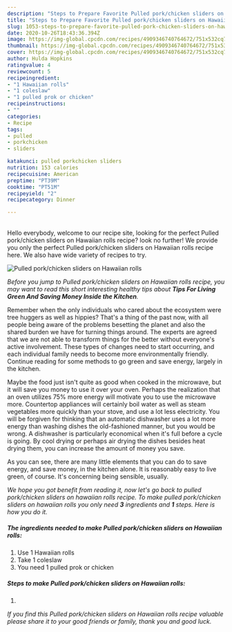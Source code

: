 ```yaml
---
description: "Steps to Prepare Favorite Pulled pork/chicken sliders on Hawaiian rolls"
title: "Steps to Prepare Favorite Pulled pork/chicken sliders on Hawaiian rolls"
slug: 1053-steps-to-prepare-favorite-pulled-pork-chicken-sliders-on-hawaiian-rolls
date: 2020-10-26T18:43:36.394Z
image: https://img-global.cpcdn.com/recipes/4909346740764672/751x532cq70/pulled-porkchicken-sliders-on-hawaiian-rolls-recipe-main-photo.jpg
thumbnail: https://img-global.cpcdn.com/recipes/4909346740764672/751x532cq70/pulled-porkchicken-sliders-on-hawaiian-rolls-recipe-main-photo.jpg
cover: https://img-global.cpcdn.com/recipes/4909346740764672/751x532cq70/pulled-porkchicken-sliders-on-hawaiian-rolls-recipe-main-photo.jpg
author: Hulda Hopkins
ratingvalue: 4
reviewcount: 5
recipeingredient:
- "1 Hawaiian rolls"
- "1 coleslaw"
- "1 pulled prok or chicken"
recipeinstructions:
- ""
categories:
- Recipe
tags:
- pulled
- porkchicken
- sliders

katakunci: pulled porkchicken sliders 
nutrition: 153 calories
recipecuisine: American
preptime: "PT39M"
cooktime: "PT51M"
recipeyield: "2"
recipecategory: Dinner

---
```

<br>
Hello everybody, welcome to our recipe site, looking for the perfect Pulled pork/chicken sliders on Hawaiian rolls recipe? look no further! We provide you only the perfect Pulled pork/chicken sliders on Hawaiian rolls recipe here. We also have wide variety of recipes to try.
<br>


![Pulled pork/chicken sliders on Hawaiian rolls](https://img-global.cpcdn.com/recipes/4909346740764672/751x532cq70/pulled-porkchicken-sliders-on-hawaiian-rolls-recipe-main-photo.jpg)

<i>Before you jump to Pulled pork/chicken sliders on Hawaiian rolls recipe, you may want to read this short interesting healthy tips about 
<strong>Tips For Living Green And Saving Money Inside the Kitchen</strong>.</i>
</br>

Remember when the only individuals who cared about the ecosystem were tree huggers as well as hippies? That's a thing of the past now, with all people being aware of the problems besetting the planet and also the shared burden we have for turning things around. The experts are agreed that we are not able to transform things for the better without everyone's active involvement. These types of changes need to start occurring, and each individual family needs to become more environmentally friendly. Continue reading for some methods to go green and save energy, largely in the kitchen.

Maybe the food just isn't quite as good when cooked in the microwave, but it will save you money to use it over your oven. Perhaps the realization that an oven utilizes 75% more energy will motivate you to use the microwave more. Countertop appliances will certainly boil water as well as steam vegetables more quickly than your stove, and use a lot less electricity. You will be forgiven for thinking that an automatic dishwasher uses a lot more energy than washing dishes the old-fashioned manner, but you would be wrong. A dishwasher is particularly economical when it's full before a cycle is going. By cool drying or perhaps air drying the dishes besides heat drying them, you can increase the amount of money you save.

As you can see, there are many little elements that you can do to save energy, and save money, in the kitchen alone. It is reasonably easy to live green, of course. It's concerning being sensible, usually.


<i>We hope you got benefit from reading it, now let's go back to pulled pork/chicken sliders on hawaiian rolls recipe. To make pulled pork/chicken sliders on hawaiian rolls you only need <strong>3</strong> ingredients and <strong>1</strong> steps. Here is how you do it.
</i>

##### The ingredients needed to make Pulled pork/chicken sliders on Hawaiian rolls:

1. Use 1 Hawaiian rolls
1. Take 1 coleslaw
1. You need 1 pulled prok or chicken


##### Steps to make Pulled pork/chicken sliders on Hawaiian rolls:

1. 


<i>If you find this Pulled pork/chicken sliders on Hawaiian rolls recipe valuable please share it to your good friends or family, thank you and good luck.</i>
